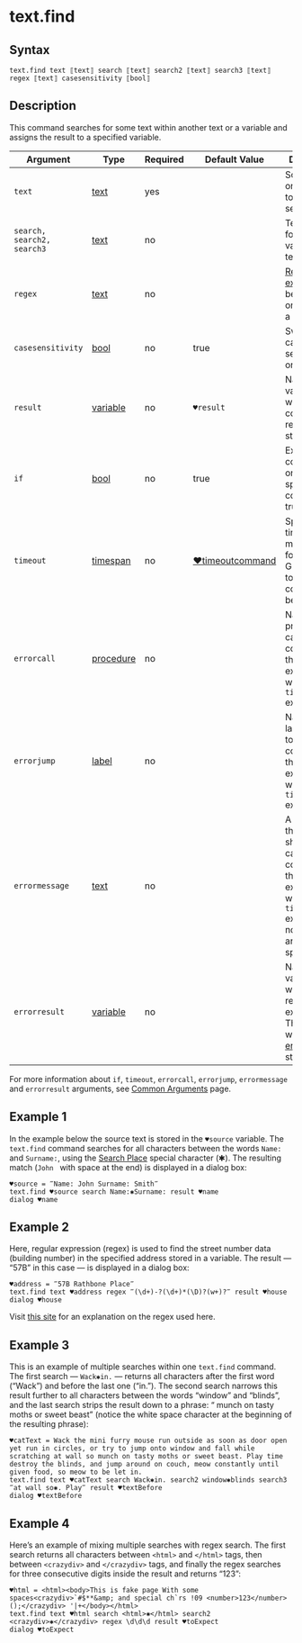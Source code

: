 # text.find

## Syntax

```G1ANT
text.find text ⟦text⟧ search ⟦text⟧ search2 ⟦text⟧ search3 ⟦text⟧ regex ⟦text⟧ casesensitivity ⟦bool⟧
```

## Description

This command searches for some text within another text or a variable and assigns the result to a specified variable.

| Argument | Type | Required | Default Value | Description |
| -------- | ---- | -------- | ------------- | ----------- |
|`text`| [text](../../G1ANT.Language/Structures/TextStructure.md) | yes| |Source text or a variable to be searched|
|`search, search2, search3`| [text](../../G1ANT.Language/Structures/TextStructure.md) | no |  |Text to be found in a variable or text|
|`regex`| [text](../../G1ANT.Language/Structures/TextStructure.md) | no |  |[Regular expression](../../../appendices/regex.md) to be used in order to find a text value |
|`casesensitivity`| [bool](../../G1ANT.Language/Structures/BooleanStructure.md) | no | true | Switches case sensitivity on or off |
| `result`       | [variable](../../G1ANT.Language/Structures/VariableStructure.md) | no       | `♥result`                                                   | Name of a variable where the command's result will be stored |
| `if`           | [bool](../../G1ANT.Language/Structures/BooleanStructure.md) | no       | true                                                        | Executes the command only if a specified condition is true   |
| `timeout`      | [timespan](../../G1ANT.Language/Structures/TimeSpanStructure.md) | no       | [♥timeoutcommand](../Variables/TimeoutCommandVariable.md) | Specifies time in milliseconds for G1ANT.Robot to wait for the command to be executed |
| `errorcall`    | [procedure](../../G1ANT.Language/Structures/ProcedureStructure.md) | no       |                                                             | Name of a procedure to call when the command throws an exception or when a given `timeout` expires |
| `errorjump`    | [label](../../G1ANT.Language/Structures/LabelStructure.md) | no       |                                                             | Name of the label to jump to when the command throws an exception or when a given `timeout` expires |
| `errormessage` | [text](../../G1ANT.Language/Structures/TextStructure.md) | no       |                                                             | A message that will be shown in case the command throws an exception or when a given `timeout` expires, and no `errorjump` argument is specified |
| `errorresult`  | [variable](../../G1ANT.Language/Structures/VariableStructure.md) | no       |                                                             | Name of a variable that will store the returned exception. The variable will be of [error](../../G1ANT.Language/Structures/ErrorStructure.md) structure  |

For more information about `if`, `timeout`, `errorcall`, `errorjump`, `errormessage` and `errorresult` arguments, see [Common Arguments](../../../appendices/common-arguments.md) page.

## Example 1

In the example below the source text is stored in the `♥source` variable. The `text.find` command searches for all characters between the words `Name:` and `Surname:`, using the [Search Place](../../../appendices/special-characters/search-place.md) special character (✱). The resulting match (`John ` with space at the end) is displayed in a dialog box:

```G1ANT
♥source = ‴Name: John Surname: Smith‴
text.find ♥source search Name:✱Surname: result ♥name
dialog ♥name
```

## Example 2

Here, regular expression (regex) is used to find the street number data (building number) in the specified address stored in a variable. The result — “57B” in this case — is displayed in a dialog box:

```G1ANT
♥address = ‴57B Rathbone Place‴
text.find text ♥address regex ‴(\d+)-?(\d+)*(\D)?(w+)?‴ result ♥house
dialog ♥house
```

Visit [this site](https://regex101.com/) for an explanation on the regex used here.

## Example 3

This is an example of multiple searches within one `text.find` command. The first search — `Wack✱in.` — returns all characters after the first word (“Wack”) and before the last one (“in.”). The second search narrows this result further to all characters between the words “window” and “blinds”, and the last search strips the result down to a phrase: “ munch on tasty moths or sweet beast” (notice the white space character at the beginning of the resulting phrase):

```G1ANT
♥catText = Wack the mini furry mouse run outside as soon as door open yet run in circles, or try to jump onto window and fall while scratching at wall so munch on tasty moths or sweet beast. Play time destroy the blinds, and jump around on couch, meow constantly until given food, so meow to be let in.
text.find text ♥catText search Wack✱in. search2 window✱blinds search3 ‴at wall so✱. Play‴ result ♥textBefore
dialog ♥textBefore
```

## Example 4

Here’s an example of mixing multiple searches with regex search. The first search returns all characters between `<html>` and `</html>` tags, then between `<crazydiv>` and `</crazydiv>` tags, and finally the regex searches for three consecutive digits inside the result and returns “123”:

```G1ANT
♥html = <html><body>This is fake page With some spaces<crazydiv>`#$**&amp; and special ch`rs !09 <number>123</number>();</crazydiv> '|+</body></html>
text.find text ♥html search <html>✱</html> search2 <crazydiv>✱</crazydiv> regex \d\d\d result ♥toExpect
dialog ♥toExpect
```

